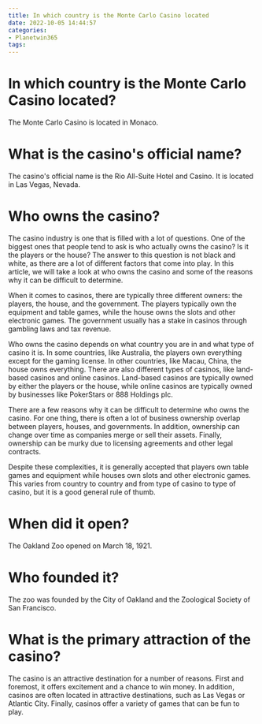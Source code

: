 ```yaml
---
title: In which country is the Monte Carlo Casino located
date: 2022-10-05 14:44:57
categories:
- Planetwin365
tags:
---
```



#  In which country is the Monte Carlo Casino located?

The Monte Carlo Casino is located in Monaco.

#  What is the casino's official name?

The casino's official name is the Rio All-Suite Hotel and Casino. It is located in Las Vegas, Nevada.

#  Who owns the casino?

The casino industry is one that is filled with a lot of questions. One of the biggest ones that people tend to ask is who actually owns the casino? Is it the players or the house? The answer to this question is not black and white, as there are a lot of different factors that come into play. In this article, we will take a look at who owns the casino and some of the reasons why it can be difficult to determine.

When it comes to casinos, there are typically three different owners: the players, the house, and the government. The players typically own the equipment and table games, while the house owns the slots and other electronic games. The government usually has a stake in casinos through gambling laws and tax revenue.

Who owns the casino depends on what country you are in and what type of casino it is. In some countries, like Australia, the players own everything except for the gaming license. In other countries, like Macau, China, the house owns everything. There are also different types of casinos, like land-based casinos and online casinos. Land-based casinos are typically owned by either the players or the house, while online casinos are typically owned by businesses like PokerStars or 888 Holdings plc.

There are a few reasons why it can be difficult to determine who owns the casino. For one thing, there is often a lot of business ownership overlap between players, houses, and governments. In addition, ownership can change over time as companies merge or sell their assets. Finally, ownership can be murky due to licensing agreements and other legal contracts.

Despite these complexities, it is generally accepted that players own table games and equipment while houses own slots and other electronic games. This varies from country to country and from type of casino to type of casino, but it is a good general rule of thumb.

#  When did it open? 
The Oakland Zoo opened on March 18, 1921. 

# Who founded it? 
The zoo was founded by the City of Oakland and the Zoological Society of San Francisco.


#  What is the primary attraction of the casino?

The casino is an attractive destination for a number of reasons. First and foremost, it offers excitement and a chance to win money. In addition, casinos are often located in attractive destinations, such as Las Vegas or Atlantic City. Finally, casinos offer a variety of games that can be fun to play.